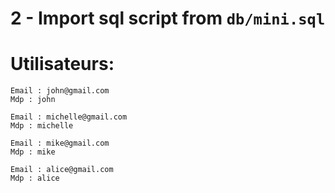 
# 2 - Import sql script from `db/mini.sql`


# Utilisateurs:
    Email : john@gmail.com
    Mdp : john   

    Email : michelle@gmail.com
    Mdp : michelle
    
    Email : mike@gmail.com
    Mdp : mike 
    
    Email : alice@gmail.com
    Mdp : alice




